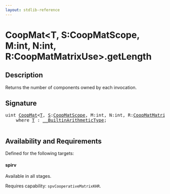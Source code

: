```yaml
---
layout: stdlib-reference
---
```


# CoopMat\<T, S:CoopMatScope, M:int, N:int, R:CoopMatMatrixUse\>\.getLength

## Description

Returns the number of components owned by each invocation.




## Signature 

<pre>
<span class="code_keyword">uint</span> <a href="index.html" class="code_type">CoopMat</a>&lt;<a href="index.html#typeparam-T" class="code_type">T</a>, <a href="index.html#decl-S" class="code_var">S</a>:<a href="index.html" class="code_type">CoopMatScope</a>, M:<span class="code_keyword">int</span>, N:<span class="code_keyword">int</span>, R:<a href="index.html" class="code_type">CoopMatMatrixUse</a>&gt;.<a href="getlength-3.html">getLength</a>()
    <span class='code_keyword'>where</span> <a href="index.html#typeparam-T" class="code_type">T</a> : <a href="index.html" class="code_type">__BuiltinArithmeticType</a>;

</pre>

## Availability and Requirements

Defined for the following targets:

#### spirv
Available in all stages.

Requires capability: `spvCooperativeMatrixKHR`.


